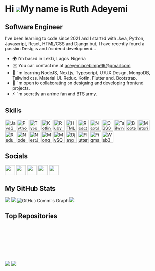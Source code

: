 Hi ![](https://user-images.githubusercontent.com/18350557/176309783-0785949b-9127-417c-8b55-ab5a4333674e.gif)My name is Ruth Adeyemi
====================================================================================================================================

Software Engineer
-----------------

I've been learning to code since 2021 and I started with Java, Python, Javascript, React, HTML/CSS and Django but, I have recently found a passion Designs and frontend development...

*   🌍  I'm based in Lekki, Lagos, Nigeria.
*   ✉️  You can contact me at [adeyemiadebimpe16@gmail.com](mailto:adeyemiadebimpe16@gmail.com  )
*   🧠  I'm learning NodeJS, Next.js, Typescript, UI/UX Design, MongoDB, Tailwind css, Material UI, Redux, Kotlin, Flutter and, Bootstrap.
*   🤝  I'm open to collaborating on designing and developing frontend projects.
*   ⚡  I'm secretly an anime fan and BTS army.

<h2> Skills</h2> 
<p align="left">
<a href="https://developer.mozilla.org/en-US/docs/Web/JavaScript" target="_blank" rel="noreferrer"><img src="https://raw.githubusercontent.com/danielcranney/readme-generator/main/public/icons/skills/javascript-colored.svg" width="36" height="36" alt="JavaScript" /></a>
<a href="https://www.python.org/" target="_blank" rel="noreferrer"><img src="https://raw.githubusercontent.com/danielcranney/readme-generator/main/public/icons/skills/python-colored.svg" width="36" height="36" alt="Python" /></a>
<a href="https://www.typescriptlang.org/" target="_blank" rel="noreferrer"><img src="https://raw.githubusercontent.com/danielcranney/readme-generator/main/public/icons/skills/typescript-colored.svg" width="36" height="36" alt="TypeScript" /></a>
<a href="https://kotlinlang.org/" target="_blank" rel="noreferrer"><img src="https://raw.githubusercontent.com/danielcranney/readme-generator/main/public/icons/skills/kotlin-colored.svg" width="36" height="36" alt="Kotlin" /></a>
<a href="https://www.ruby-lang.org/en/" target="_blank" rel="noreferrer"><img src="https://raw.githubusercontent.com/danielcranney/readme-generator/main/public/icons/skills/ruby-colored.svg" width="36" height="36" alt="Ruby" /></a>
<a href="https://developer.mozilla.org/en-US/docs/Glossary/HTML5" target="_blank" rel="noreferrer"><img src="https://raw.githubusercontent.com/danielcranney/readme-generator/main/public/icons/skills/html5-colored.svg" width="36" height="36" alt="HTML5" /></a>
<a href="https://reactjs.org/" target="_blank" rel="noreferrer"><img src="https://raw.githubusercontent.com/danielcranney/readme-generator/main/public/icons/skills/react-colored.svg" width="36" height="36" alt="React" /></a>
<a href="https://nextjs.org/docs" target="_blank" rel="noreferrer"><img src="https://raw.githubusercontent.com/danielcranney/readme-generator/main/public/icons/skills/nextjs-colored.svg" width="36" height="36" alt="NextJs" /></a>
<a href="https://www.w3.org/TR/CSS/#css" target="_blank" rel="noreferrer"><img src="https://raw.githubusercontent.com/danielcranney/readme-generator/main/public/icons/skills/css3-colored.svg" width="36" height="36" alt="CSS3" /></a>
<a href="https://tailwindcss.com/" target="_blank" rel="noreferrer"><img src="https://raw.githubusercontent.com/danielcranney/readme-generator/main/public/icons/skills/tailwindcss-colored.svg" width="36" height="36" alt="TailwindCSS" /></a>
<a href="https://getbootstrap.com/" target="_blank" rel="noreferrer"><img src="https://raw.githubusercontent.com/danielcranney/readme-generator/main/public/icons/skills/bootstrap-colored.svg" width="36" height="36" alt="Bootstrap" /></a>
<a href="https://mui.com/" target="_blank" rel="noreferrer"><img src="https://raw.githubusercontent.com/danielcranney/readme-generator/main/public/icons/skills/materialui-colored.svg" width="36" height="36" alt="Material UI" /></a>
<a href="https://redux.js.org/" target="_blank" rel="noreferrer"><img src="https://raw.githubusercontent.com/danielcranney/readme-generator/main/public/icons/skills/redux-colored.svg" width="36" height="36" alt="Redux" /></a>
<a href="https://nodejs.org/en/" target="_blank" rel="noreferrer"><img src="https://raw.githubusercontent.com/danielcranney/readme-generator/main/public/icons/skills/nodejs-colored.svg" width="36" height="36" alt="NodeJS" /></a>
<a href="https://docs.nestjs.com/" target="_blank" rel="noreferrer"><img src="https://raw.githubusercontent.com/danielcranney/readme-generator/main/public/icons/skills/nestjs-colored.svg" width="36" height="36" alt="NestJS" /></a>
<a href="https://www.mongodb.com/" target="_blank" rel="noreferrer"><img src="https://raw.githubusercontent.com/danielcranney/readme-generator/main/public/icons/skills/mongodb-colored.svg" width="36" height="36" alt="MongoDB" /></a>
<a href="https://www.mysql.com/" target="_blank" rel="noreferrer"><img src="https://raw.githubusercontent.com/danielcranney/readme-generator/main/public/icons/skills/mysql-colored.svg" width="36" height="36" alt="MySQL" /></a>
<a href="https://www.djangoproject.com/" target="_blank" rel="noreferrer"><img src="https://raw.githubusercontent.com/danielcranney/readme-generator/main/public/icons/skills/django-colored.svg" width="36" height="36" alt="Django" /></a>
<a href="https://flutter.dev/" target="_blank" rel="noreferrer"><img src="https://raw.githubusercontent.com/danielcranney/readme-generator/main/public/icons/skills/flutter-colored.svg" width="36" height="36" alt="Flutter" /></a>
<a href="https://www.figma.com/" target="_blank" rel="noreferrer"><img src="https://raw.githubusercontent.com/danielcranney/readme-generator/main/public/icons/skills/figma-colored.svg" width="36" height="36" alt="Figma" /></a>
<a href="https://web3js.readthedocs.io/en/v1.7.1/#" target="_blank" rel="noreferrer"><img src="https://raw.githubusercontent.com/danielcranney/readme-generator/main/public/icons/skills/web3js-colored.svg" width="36" height="36" alt="Web3Js" /></a>
</p>

<h2> Socials</h2>          
<p align="left">                      
<a href="https://www.facebook.com/Amyra Joe" target="_blank" rel="noreferrer"><img src="https://raw.githubusercontent.com/danielcranney/readme-generator/main/public/icons/socials/facebook.svg" width="32" height="32" /></a>
<a href="https://www.github.com/ruthadeyemi" target="_blank" rel="noreferrer"><img src="https://raw.githubusercontent.com/danielcranney/readme-generator/main/public/icons/socials/github.svg" width="32" height="32" /></a>       
<a href="http://www.instagram.com/ruth_darya07" target="_blank" rel="noreferrer"><img src="https://raw.githubusercontent.com/danielcranney/readme-generator/main/public/icons/socials/instagram.svg" width="32" height="32" /></a>
<a href="https://www.linkedin.com/in/ruth-adeyemi-35z" target="_blank" rel="noreferrer"><img src="https://raw.githubusercontent.com/danielcranney/readme-generator/main/public/icons/socials/linkedin.svg" width="32" height="32" /></a>
<a href="https://www.twitter.com/darya_agna" target="_blank" rel="noreferrer"><img src="https://raw.githubusercontent.com/danielcranney/readme-generator/main/public/icons/socials/twitter.svg" width="32" height="32" /></a></p>

<h2><b><p4>My GitHub Stats</p4></b></h2>
<a href="http://www.github.com/ruthadeyemi">
<img src="https://github-readme-stats.vercel.app/api?username=ruthadeyemi&show_icons=true&hide=&count_private=true&title_color=facc15&text_color=ffffff&icon_color=facc15&bg_color=312e81&hide_border=true&show_icons=true" ait="ruthadeyemi's github commit stats" /></a>
<a href="http://www.github.com/ruthadeyemi">
<img src="https://github-readme-streak-stats.herokuapp.com/?user=ruthadeyemi&stroke=ffffff&background=312e81&ring=facc15&fire=facc15&currStreakNum=ffffff&currStreakLabel=facc15&sideNums=ffffff&sideLabels=ffffff&dates=ffffff&hide_border=true" /></a>     
<img src="https://activity-graph.herokuapp.com/graph?username=ruthadeyemi&amp;bg_color=312e81&amp;color=ffffff&amp;line=facc15&amp;point=ffffff&amp;area_color=312e81&amp;area=true&amp;hide_border=true&amp;custom_title=GitHub%20Commits%20Graph" alt="GitHub Commits Graph">

 <img src="https://github-readme-stats.vercel.app/api/top-langs/?username=danielcranney&amp;langs_count=10&amp;title_color=facc15&amp;text_color=ffffff&amp;icon_color=facc15&amp;bg_color=312e81&amp;hide_border=true&amp;locale=en&amp;custom_title=Top%20%Languages">

 <h2><b>Top Repositories</b></h2>
 <div width="100%" align="center"></div><br /><br /><br /><br /><br /><br /><br />
 <a href="https://www.twitter.com/darya_agna" target="_blank" rel="noreferrer">
 <img src="https://img.shields.io/twitter/follow/darya_agna?logo=twitter&style=for-the-badge&color=facc15&labelColor=312e81"/></a>
 <a href="https://www.github.com/ruthadeyemi" target="_blank" rel="noreferrer">
 <img src="https://img.shields.io/github/followers/ruthadeyemi?logo=github&style=for-the-badge&color=facc15&labelColor=312e81" />

